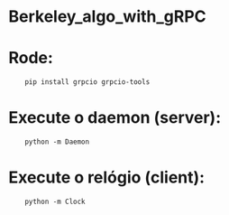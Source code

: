 # Berkeley_algo_with_gRPC

# Rode:

```
    pip install grpcio grpcio-tools
```

# Execute o daemon (server):
```
    python -m Daemon
```

# Execute o relógio (client):
```
    python -m Clock
```
